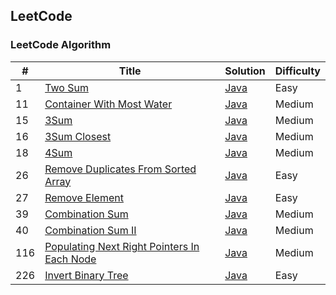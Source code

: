 ## LeetCode
### LeetCode Algorithm
| # | Title | Solution  | Difficulty |
| --- | --- | --- | --- |
| 1 | [Two Sum ](https://leetcode.com/problems/two-sum) | [Java](./src/main/java/me/foreti/leetcode/array/_1_two_sum_easy/Solution.java) | Easy |
| 11 | [Container With Most Water ](https://leetcode.com/problems/container-with-most-water) | [Java](./src/main/java/me/foreti/leetcode/array/_11_container_with_most_water_medium/Solution.java) | Medium |
| 15 | [3Sum ](https://leetcode.com/problems/3sum) | [Java](./src/main/java/me/foreti/leetcode/array/_15_3sum_medium/Solution.java) | Medium |
| 16 | [3Sum Closest ](https://leetcode.com/problems/3sum-closest) | [Java](./src/main/java/me/foreti/leetcode/array/_16_3sum_closest_medium/Solution.java) | Medium |
| 18 | [4Sum ](https://leetcode.com/problems/4sum) | [Java](./src/main/java/me/foreti/leetcode/array/_18_4sum_medium/Solution.java) | Medium |
| 26 | [Remove Duplicates From Sorted Array ](https://leetcode.com/problems/remove-duplicates-from-sorted-array) | [Java](./src/main/java/me/foreti/leetcode/array/_26_remove_duplicates_from_sorted_array_easy/Solution.java) | Easy |
| 27 | [Remove Element ](https://leetcode.com/problems/remove-element) | [Java](./src/main/java/me/foreti/leetcode/array/_27_remove_element_easy/Solution.java) | Easy |
| 39 | [Combination Sum ](https://leetcode.com/problems/combination-sum) | [Java](./src/main/java/me/foreti/leetcode/array/_39_combination_sum_medium/Solution.java) | Medium |
| 40 | [Combination Sum II ](https://leetcode.com/problems/combination-sum-ii) | [Java](./src/main/java/me/foreti/leetcode/array/_40_combination_sum_ii_medium/Solution.java) | Medium |
| 116 | [Populating Next Right Pointers In Each Node ](https://leetcode.com/problems/populating-next-right-pointers-in-each-node) | [Java](./src/main/java/me/foreti/leetcode/tree/_116_populating_next_right_pointers_in_each_node_medium/Solution.java) | Medium |
| 226 | [Invert Binary Tree ](https://leetcode.com/problems/invert-binary-tree) | [Java](./src/main/java/me/foreti/leetcode/tree/_226_invert_binary_tree_easy/Solution.java) | Easy |

